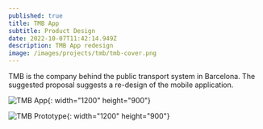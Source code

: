 ```yaml
---
published: true
title: TMB App
subtitle: Product Design
date: 2022-10-07T11:42:14.949Z
description: TMB App redesign
image: /images/projects/tmb/tmb-cover.png
---
```

TMB is the company behind the public transport system in Barcelona. The suggested proposal suggests a re-design of the mobile application.

![TMB App](/images/projects/tmb/tmb-full.png){: width="1200" height="900"}

![TMB Prototype](/images/projects/tmb/prototype.gif){: width="1200" height="900"}